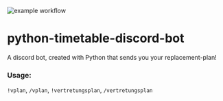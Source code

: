 ![example workflow](https://github.com/heinrich26/python-timetable-discord-bot/actions/workflows/pylint.yml/artifacts/badge.svg)

# python-timetable-discord-bot

A discord bot, created with Python that sends 
you your replacement-plan!

### Usage:
`!vplan`, `/vplan`, `!vertretungsplan`, `/vertretungsplan`
